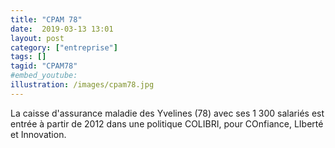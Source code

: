 ```yaml
---
title: "CPAM 78"
date:  2019-03-13 13:01
layout: post
category: ["entreprise"]
tags: []
tagid: "CPAM78"
#embed_youtube:
illustration: /images/cpam78.jpg
---
```


La caisse d'assurance maladie des Yvelines (78) avec ses 1 300 salariés est entrée à partir de 2012 dans une politique COLIBRI, pour COnfiance, LIberté et Innovation.
